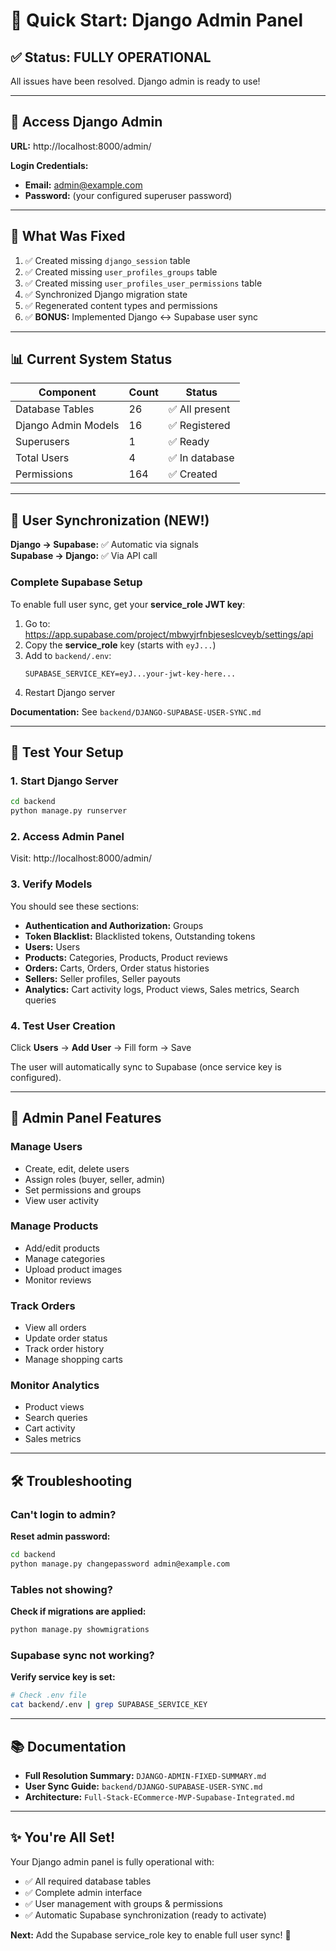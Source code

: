 # 🚀 Quick Start: Django Admin Panel

## ✅ Status: FULLY OPERATIONAL

All issues have been resolved. Django admin is ready to use!

---

## 🔑 Access Django Admin

**URL:** http://localhost:8000/admin/

**Login Credentials:**
- **Email:** admin@example.com  
- **Password:** (your configured superuser password)

---

## 🎯 What Was Fixed

1. ✅ Created missing `django_session` table
2. ✅ Created missing `user_profiles_groups` table  
3. ✅ Created missing `user_profiles_user_permissions` table
4. ✅ Synchronized Django migration state
5. ✅ Regenerated content types and permissions
6. ✅ **BONUS:** Implemented Django ↔ Supabase user sync

---

## 📊 Current System Status

| Component | Count | Status |
|-----------|-------|--------|
| Database Tables | 26 | ✅ All present |
| Django Admin Models | 16 | ✅ Registered |
| Superusers | 1 | ✅ Ready |
| Total Users | 4 | ✅ In database |
| Permissions | 164 | ✅ Created |

---

## 🔄 User Synchronization (NEW!)

**Django → Supabase:** ✅ Automatic via signals  
**Supabase → Django:** ✅ Via API call

### Complete Supabase Setup

To enable full user sync, get your **service_role JWT key**:

1. Go to: https://app.supabase.com/project/mbwyjrfnbjeseslcveyb/settings/api
2. Copy the **service_role** key (starts with `eyJ...`)
3. Add to `backend/.env`:
   ```env
   SUPABASE_SERVICE_KEY=eyJ...your-jwt-key-here...
   ```
4. Restart Django server

**Documentation:** See `backend/DJANGO-SUPABASE-USER-SYNC.md`

---

## 🧪 Test Your Setup

### 1. Start Django Server

```bash
cd backend
python manage.py runserver
```

### 2. Access Admin Panel

Visit: http://localhost:8000/admin/

### 3. Verify Models

You should see these sections:
- **Authentication and Authorization:** Groups
- **Token Blacklist:** Blacklisted tokens, Outstanding tokens
- **Users:** Users
- **Products:** Categories, Products, Product reviews
- **Orders:** Carts, Orders, Order status histories
- **Sellers:** Seller profiles, Seller payouts
- **Analytics:** Cart activity logs, Product views, Sales metrics, Search queries

### 4. Test User Creation

Click **Users** → **Add User** → Fill form → Save

The user will automatically sync to Supabase (once service key is configured).

---

## 📝 Admin Panel Features

### Manage Users
- Create, edit, delete users
- Assign roles (buyer, seller, admin)
- Set permissions and groups
- View user activity

### Manage Products
- Add/edit products
- Manage categories
- Upload product images
- Monitor reviews

### Track Orders
- View all orders
- Update order status
- Track order history
- Manage shopping carts

### Monitor Analytics
- Product views
- Search queries
- Cart activity
- Sales metrics

---

## 🛠️ Troubleshooting

### Can't login to admin?

**Reset admin password:**
```bash
cd backend
python manage.py changepassword admin@example.com
```

### Tables not showing?

**Check if migrations are applied:**
```bash
python manage.py showmigrations
```

### Supabase sync not working?

**Verify service key is set:**
```bash
# Check .env file
cat backend/.env | grep SUPABASE_SERVICE_KEY
```

---

## 📚 Documentation

- **Full Resolution Summary:** `DJANGO-ADMIN-FIXED-SUMMARY.md`
- **User Sync Guide:** `backend/DJANGO-SUPABASE-USER-SYNC.md`
- **Architecture:** `Full-Stack-ECommerce-MVP-Supabase-Integrated.md`

---

## ✨ You're All Set!

Your Django admin panel is fully operational with:
- ✅ All required database tables
- ✅ Complete admin interface
- ✅ User management with groups & permissions
- ✅ Automatic Supabase synchronization (ready to activate)

**Next:** Add the Supabase service_role key to enable full user sync! 🎉

